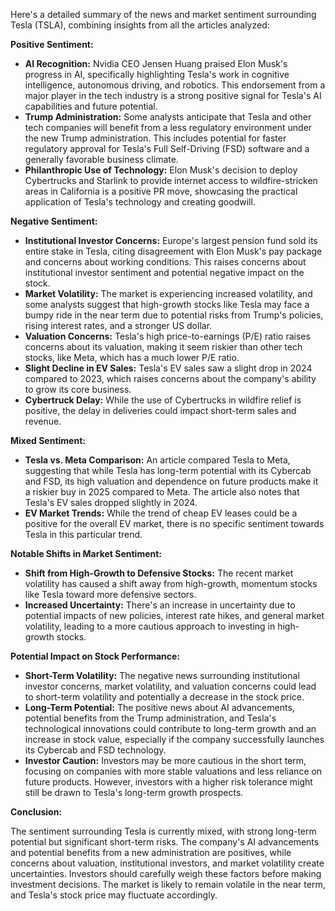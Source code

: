 Here's a detailed summary of the news and market sentiment surrounding Tesla (TSLA), combining insights from all the articles analyzed:

**Positive Sentiment:**

*   **AI Recognition:** Nvidia CEO Jensen Huang praised Elon Musk's progress in AI, specifically highlighting Tesla's work in cognitive intelligence, autonomous driving, and robotics. This endorsement from a major player in the tech industry is a strong positive signal for Tesla's AI capabilities and future potential.
*   **Trump Administration:** Some analysts anticipate that Tesla and other tech companies will benefit from a less regulatory environment under the new Trump administration. This includes potential for faster regulatory approval for Tesla's Full Self-Driving (FSD) software and a generally favorable business climate.
*   **Philanthropic Use of Technology:** Elon Musk's decision to deploy Cybertrucks and Starlink to provide internet access to wildfire-stricken areas in California is a positive PR move, showcasing the practical application of Tesla's technology and creating goodwill.

**Negative Sentiment:**

*   **Institutional Investor Concerns:** Europe's largest pension fund sold its entire stake in Tesla, citing disagreement with Elon Musk's pay package and concerns about working conditions. This raises concerns about institutional investor sentiment and potential negative impact on the stock.
*   **Market Volatility:** The market is experiencing increased volatility, and some analysts suggest that high-growth stocks like Tesla may face a bumpy ride in the near term due to potential risks from Trump's policies, rising interest rates, and a stronger US dollar.
*   **Valuation Concerns:** Tesla's high price-to-earnings (P/E) ratio raises concerns about its valuation, making it seem riskier than other tech stocks, like Meta, which has a much lower P/E ratio.
*   **Slight Decline in EV Sales:** Tesla's EV sales saw a slight drop in 2024 compared to 2023, which raises concerns about the company's ability to grow its core business.
*   **Cybertruck Delay:** While the use of Cybertrucks in wildfire relief is positive, the delay in deliveries could impact short-term sales and revenue.

**Mixed Sentiment:**

*   **Tesla vs. Meta Comparison:** An article compared Tesla to Meta, suggesting that while Tesla has long-term potential with its Cybercab and FSD, its high valuation and dependence on future products make it a riskier buy in 2025 compared to Meta. The article also notes that Tesla's EV sales dropped slightly in 2024.
*   **EV Market Trends:** While the trend of cheap EV leases could be a positive for the overall EV market, there is no specific sentiment towards Tesla in this particular trend.

**Notable Shifts in Market Sentiment:**

*   **Shift from High-Growth to Defensive Stocks:**  The recent market volatility has caused a shift away from high-growth, momentum stocks like Tesla toward more defensive sectors.
*   **Increased Uncertainty:** There's an increase in uncertainty due to potential impacts of new policies, interest rate hikes, and general market volatility, leading to a more cautious approach to investing in high-growth stocks.

**Potential Impact on Stock Performance:**

*   **Short-Term Volatility:** The negative news surrounding institutional investor concerns, market volatility, and valuation concerns could lead to short-term volatility and potentially a decrease in the stock price.
*   **Long-Term Potential:** The positive news about AI advancements, potential benefits from the Trump administration, and Tesla's technological innovations could contribute to long-term growth and an increase in stock value, especially if the company successfully launches its Cybercab and FSD technology.
*   **Investor Caution:** Investors may be more cautious in the short term, focusing on companies with more stable valuations and less reliance on future products. However, investors with a higher risk tolerance might still be drawn to Tesla's long-term growth prospects.

**Conclusion:**

The sentiment surrounding Tesla is currently mixed, with strong long-term potential but significant short-term risks. The company's AI advancements and potential benefits from a new administration are positives, while concerns about valuation, institutional investors, and market volatility create uncertainties. Investors should carefully weigh these factors before making investment decisions. The market is likely to remain volatile in the near term, and Tesla's stock price may fluctuate accordingly.